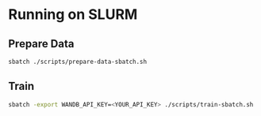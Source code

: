 # Running on SLURM

## Prepare Data

```bash
sbatch ./scripts/prepare-data-sbatch.sh
```

## Train

```bash
sbatch -export WANDB_API_KEY=<YOUR_API_KEY> ./scripts/train-sbatch.sh
```
